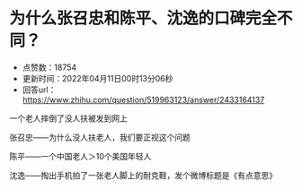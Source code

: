 # 为什么张召忠和陈平、沈逸的口碑完全不同？
- 点赞数：18754
- 更新时间：2022年04月11日00时13分06秒
- 回答url：https://www.zhihu.com/question/519963123/answer/2433164137
<body>
 <p data-pid="d48JFWcf">一个老人摔倒了没人扶被发到网上</p>
 <p data-pid="lPaT6NL3">张召忠——为什么没人扶老人，我们要正视这个问题</p>
 <p data-pid="vGF6tjWl">陈平——一个中国老人＞10个美国年轻人</p>
 <p data-pid="Mfn5SyQt">沈逸——掏出手机拍了一张老人脚上的耐克鞋，发个微博标题是《有点意思》</p>
</body>